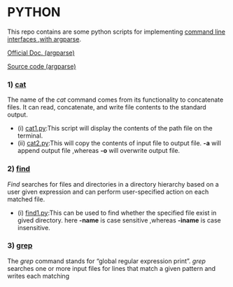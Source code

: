 # PYTHON

 This repo contains are some python scripts for implementing [command line interfaces ,with argparse](https://realpython.com/command-line-interfaces-python-argparse/). 

[Official Doc. (argparse)](https://docs.python.org/3/library/argparse.html)

[Source code (argparse)](https://github.com/python/cpython/blob/3.9/Lib/argparse.py)

### 1) [cat](https://linuxize.com/post/linux-cat-command/) 
The name of the _cat_ command comes from its functionality to concatenate files. It can read, concatenate, and write file contents to the standard output.
* (i) [cat1.py](https://github.com/sandeepb20/6w6l_project/blob/main/python/cat1.py):This script will display the contents of the path file on the terminal.
* (ii) [cat2.py](https://github.com/sandeepb20/6w6l_project/blob/main/python/cat2.py):This will copy the contents of input file to output file. **-a** will append output file ,whereas **-o** will overwrite output file.
    
### 2) [find](https://linuxize.com/post/how-to-find-files-in-linux-using-the-command-line/) 
_Find_ searches for files and directories in a directory hierarchy based on a user given expression and can perform user-specified action on each matched file.
* (i) [find1.py](https://github.com/sandeepb20/6w6l_project/blob/main/python/cat1.py):This can be used to find whether the specified file exist in gived directory. here **-name** is case sensitive ,whereas **-iname** is case insensitive.

### 3) [grep](https://linuxize.com/post/how-to-use-grep-command-to-search-files-in-linux/)
The _grep_ command stands for “global regular expression print”.
_grep_ searches one or more input files for lines that match a given pattern and writes each matching 
